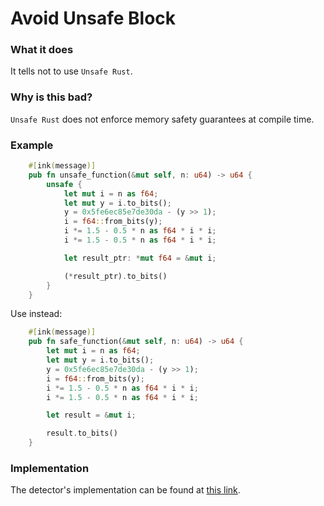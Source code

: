 # Avoid Unsafe Block

### What it does

It tells not to use `Unsafe Rust`.

### Why is this bad?

`Unsafe Rust` does not enforce memory safety guarantees at compile time.


### Example

```rust
    #[ink(message)]
    pub fn unsafe_function(&mut self, n: u64) -> u64 {
        unsafe {
            let mut i = n as f64;
            let mut y = i.to_bits();
            y = 0x5fe6ec85e7de30da - (y >> 1);
            i = f64::from_bits(y);
            i *= 1.5 - 0.5 * n as f64 * i * i;
            i *= 1.5 - 0.5 * n as f64 * i * i;

            let result_ptr: *mut f64 = &mut i;

            (*result_ptr).to_bits()
        }
    }
```

Use instead:

```rust
    #[ink(message)]
    pub fn safe_function(&mut self, n: u64) -> u64 {
        let mut i = n as f64;
        let mut y = i.to_bits();
        y = 0x5fe6ec85e7de30da - (y >> 1);
        i = f64::from_bits(y);
        i *= 1.5 - 0.5 * n as f64 * i * i;
        i *= 1.5 - 0.5 * n as f64 * i * i;

        let result = &mut i;

        result.to_bits()    
    }
```

### Implementation

The detector's implementation can be found at [this link](https://github.com/CoinFabrik/scout/tree/main/detectors/avoid-unsafe-block).
